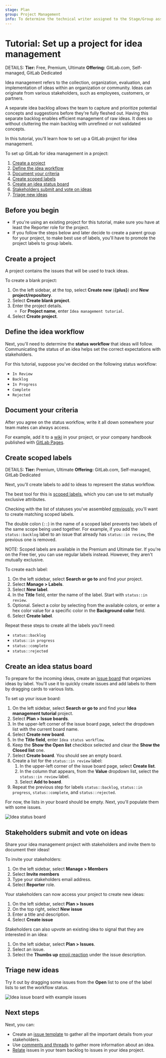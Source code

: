 ```yaml
---
stage: Plan
group: Project Management
info: To determine the technical writer assigned to the Stage/Group associated with this page, see https://handbook.gitlab.com/handbook/product/ux/technical-writing/#assignments
---
```


# Tutorial: Set up a project for idea management

DETAILS:
**Tier:** Free, Premium, Ultimate
**Offering:** GitLab.com, Self-managed, GitLab Dedicated

<!-- vale gitlab.FutureTense = NO -->

Idea management refers to the collection, organization, evaluation, and implementation of ideas
within an organization or community.
Ideas can originate from various stakeholders, such as employees, customers, or partners.

A separate idea backlog allows the team to capture and prioritize potential concepts and suggestions
before they're fully fleshed out.
Having this separate backlog enables efficient management of raw ideas.
It does so without cluttering the main backlog with unrefined or not validated concepts.

In this tutorial, you'll learn how to set up a GitLab project for idea management.

To set up GitLab for idea management in a project:

1. [Create a project](#create-a-project)
1. [Define the idea workflow](#define-the-idea-workflow)
1. [Document your criteria](#document-your-criteria)
1. [Create scoped labels](#create-scoped-labels)
1. [Create an idea status board](#create-an-idea-status-board)
1. [Stakeholders submit and vote on ideas](#stakeholders-submit-and-vote-on-ideas)
1. [Triage new ideas](#triage-new-ideas)

## Before you begin

- If you're using an existing project for this tutorial, make sure you have at least the Reporter role
  for the project.
- If you follow the steps below and later decide to create a
  parent group for your project, to make
  best use of labels, you'll have to promote the project labels to group labels.

## Create a project

A project contains the issues that will be used to track ideas.

To create a blank project:

1. On the left sidebar, at the top, select **Create new** (**{plus}**) and **New project/repository**.
1. Select **Create blank project**.
1. Enter the project details.
   - For **Project name**, enter `Idea management tutorial`.
1. Select **Create project**.

## Define the idea workflow

Next, you'll need to determine the **status workflow** that ideas will follow.
Communicating the status of an idea helps set the correct expectations with stakeholders.

For this tutorial, suppose you've decided on the following status workflow:

- `In Review`
- `Backlog`
- `In Progress`
- `Complete`
- `Rejected`

## Document your criteria

After you agree on the status workflow, write it all down somewhere your team mates can always access.

For example, add it to a [wiki](../../user/project/wiki/index.md) in your project, or your company
handbook published with [GitLab Pages](../../user/project/pages/index.md).

<!-- Idea for expanding this tutorial:
     Add steps for [creating a wiki page](../../user/project/wiki/index.md#create-a-new-wiki-page). -->

## Create scoped labels

DETAILS:
**Tier:** Premium, Ultimate
**Offering:** GitLab.com, Self-managed, GitLab Dedicated

Next, you'll create labels to add to ideas to represent the status workflow.

The best tool for this is [scoped labels](../../user/project/labels.md#scoped-labels), which you
can use to set mutually exclusive attributes.

Checking with the list of statuses you've assembled
[previously](#define-the-idea-workflow), you'll want to create matching
scoped labels.

The double colon (`::`) in the name of a scoped label prevents two labels of the same scope being
used together.
For example, if you add the `status::backlog` label to an issue that already has `status::in review`, the
previous one is removed.

NOTE:
Scoped labels are available in the Premium and Ultimate tier.
If you're on the Free tier, you can use regular labels instead.
However, they aren't mutually exclusive.

To create each label:

1. On the left sidebar, select **Search or go to** and find your project.
1. Select **Manage > Labels**.
1. Select **New label**.
1. In the **Title** field, enter the name of the label. Start with `status::in review`.
1. Optional. Select a color by selecting from the available colors, or enter a hex color value for
   a specific color in the **Background color** field.
1. Select **Create label**.

Repeat these steps to create all the labels you'll need:

- `status::backlog`
- `status::in progress`
- `status::complete`
- `status::rejected`

## Create an idea status board

To prepare for the incoming ideas, create an [issue board](../../user/project/issue_board.md) that organizes ideas by label.
You'll use it to quickly create issues and add labels to them by dragging cards to various lists.

To set up your issue board:

1. On the left sidebar, select **Search or go to** and find your
   **Idea management tutorial** project.
1. Select **Plan > Issue boards**.
1. In the upper-left corner of the issue board page, select the dropdown list with the current board name.
1. Select **Create new board**.
1. In the **Title field**, enter `Idea status workflow`.
1. Keep the **Show the Open list** checkbox selected and clear the **Show the Closed list** one.
1. Select **Create board**. You should see an empty board.
1. Create a list for the `status::in review` label:
   1. In the upper-left corner of the issue board page, select **Create list**.
   1. In the column that appears, from the **Value** dropdown list, select the `status::in review` label.
   1. Select **Add to board**.
1. Repeat the previous step for labels `status::backlog`, `status::in progress`, `status::complete`, and `status::rejected`.

For now, the lists in your board should be empty. Next, you'll populate them with some issues.

![Idea status board](img/blank_idea_board_v16_10.png)

## Stakeholders submit and vote on ideas

Share your idea management project with stakeholders and invite them to document their ideas!

To invite your stakeholders:

1. On the left sidebar, select **Manage > Members**
1. Select **Invite members**
1. Type your stakeholders email address.
1. Select **Reporter** role.

Your stakeholders can now access your project to create new ideas:

1. On the left sidebar, select **Plan > Issues**
1. On the top right, select **New issue**
1. Enter a title and description.
1. Select **Create issue**

Stakeholders can also upvote an existing idea to signal that they are interested in an idea:

1. On the left sidebar, select **Plan > Issues**.
1. Select an issue.
1. Select the **Thumbs up** [emoji reaction](../../user/emoji_reactions.md) under the issue description.

## Triage new ideas

Try it out by dragging some issues from the **Open** list to one of the label lists to set the workflow status.

![Idea issue board with example issues](img/populated_idea_board_v16_10.png)

## Next steps

Next, you can:

- Create an [issue template](../../user/project/description_templates.md) to gather all the important
  details from your stakeholders.
- Use [comments and threads](../../user/discussions/index.md) to gather more information about an idea.
- [Relate](../../user/project/issues/related_issues.md) issues in your team backlog to issues in your
  idea project.
